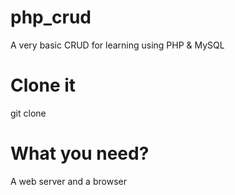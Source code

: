 # php_crud
A very basic CRUD for  learning using PHP &amp; MySQL

# Clone it
git clone

# What you need?
A web server and a browser
